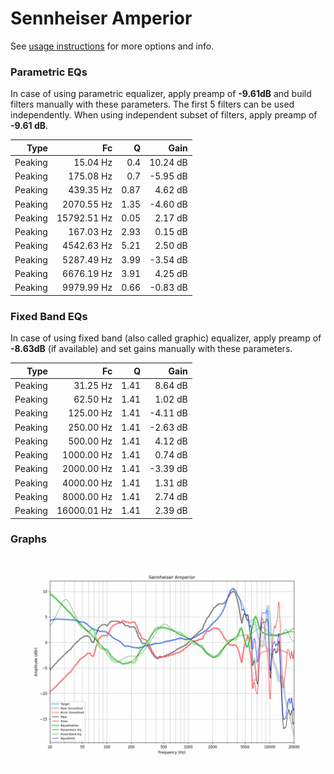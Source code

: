 # Sennheiser Amperior
See [usage instructions](https://github.com/jaakkopasanen/AutoEq#usage) for more options and info.

### Parametric EQs
In case of using parametric equalizer, apply preamp of **-9.61dB** and build filters manually
with these parameters. The first 5 filters can be used independently.
When using independent subset of filters, apply preamp of **-9.61 dB**.

| Type    | Fc          |    Q | Gain     |
|--------:|------------:|-----:|---------:|
| Peaking | 15.04 Hz    | 0.4  | 10.24 dB |
| Peaking | 175.08 Hz   | 0.7  | -5.95 dB |
| Peaking | 439.35 Hz   | 0.87 | 4.62 dB  |
| Peaking | 2070.55 Hz  | 1.35 | -4.60 dB |
| Peaking | 15792.51 Hz | 0.05 | 2.17 dB  |
| Peaking | 167.03 Hz   | 2.93 | 0.15 dB  |
| Peaking | 4542.63 Hz  | 5.21 | 2.50 dB  |
| Peaking | 5287.49 Hz  | 3.99 | -3.54 dB |
| Peaking | 6676.19 Hz  | 3.91 | 4.25 dB  |
| Peaking | 9979.99 Hz  | 0.66 | -0.83 dB |

### Fixed Band EQs
In case of using fixed band (also called graphic) equalizer, apply preamp of **-8.63dB**
(if available) and set gains manually with these parameters.

| Type    | Fc          |    Q | Gain     |
|--------:|------------:|-----:|---------:|
| Peaking | 31.25 Hz    | 1.41 | 8.64 dB  |
| Peaking | 62.50 Hz    | 1.41 | 1.02 dB  |
| Peaking | 125.00 Hz   | 1.41 | -4.11 dB |
| Peaking | 250.00 Hz   | 1.41 | -2.63 dB |
| Peaking | 500.00 Hz   | 1.41 | 4.12 dB  |
| Peaking | 1000.00 Hz  | 1.41 | 0.74 dB  |
| Peaking | 2000.00 Hz  | 1.41 | -3.39 dB |
| Peaking | 4000.00 Hz  | 1.41 | 1.31 dB  |
| Peaking | 8000.00 Hz  | 1.41 | 2.74 dB  |
| Peaking | 16000.01 Hz | 1.41 | 2.39 dB  |

### Graphs
![](./Sennheiser%20Amperior.png)